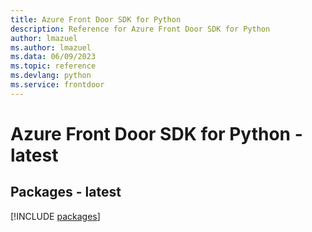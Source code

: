 ```yaml
---
title: Azure Front Door SDK for Python
description: Reference for Azure Front Door SDK for Python
author: lmazuel
ms.author: lmazuel
ms.data: 06/09/2023
ms.topic: reference
ms.devlang: python
ms.service: frontdoor
---
```

# Azure Front Door SDK for Python - latest
## Packages - latest
[!INCLUDE [packages](front-door-index.md)]